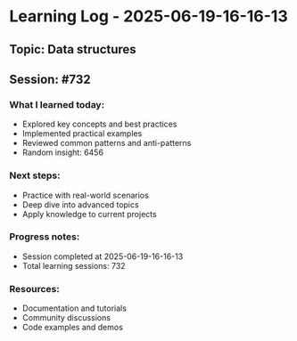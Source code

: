 # Learning Log - 2025-06-19-16-16-13

## Topic: Data structures
## Session: #732

### What I learned today:
- Explored key concepts and best practices
- Implemented practical examples  
- Reviewed common patterns and anti-patterns
- Random insight: 6456

### Next steps:
- Practice with real-world scenarios
- Deep dive into advanced topics
- Apply knowledge to current projects

### Progress notes:
- Session completed at 2025-06-19-16-16-13
- Total learning sessions: 732

### Resources:
- Documentation and tutorials
- Community discussions
- Code examples and demos
